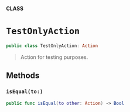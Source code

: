 **CLASS**

# `TestOnlyAction`

```swift
public class TestOnlyAction: Action
```

> Action for testing purposes.

## Methods
### `isEqual(to:)`

```swift
public func isEqual(to other: Action) -> Bool
```
